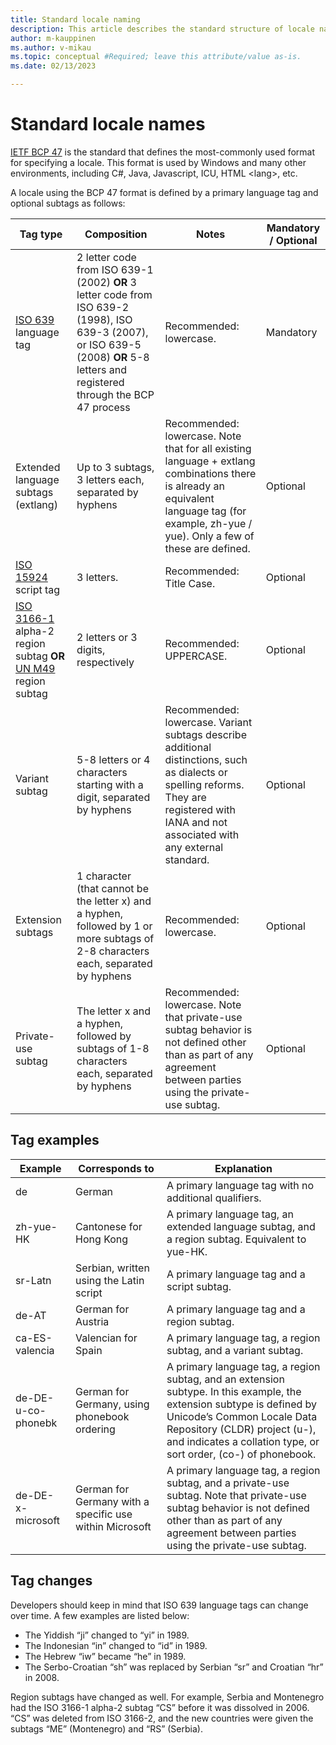 ```yaml
---
title: Standard locale naming
description: This article describes the standard structure of locale names.
author: m-kauppinen
ms.author: v-mikau
ms.topic: conceptual #Required; leave this attribute/value as-is.
ms.date: 02/13/2023

---
```


# Standard locale names

[IETF BCP 47](https://www.iso.org/iso-639-language-codes.html) is the standard that defines the most-commonly used format for specifying a locale. This format is used by Windows and many other environments, including C#, Java, Javascript, ICU, HTML &lt;lang&gt;, etc.

A locale using the BCP 47 format is defined by a primary language tag and optional subtags as follows:

|Tag type |Composition |Notes |Mandatory / Optional |
|---------|---------|---------|---------|
|[ISO 639](https://www.iso.org/iso-639-language-codes.html) language tag |2 letter code from ISO 639-1 (2002) **OR** 3 letter code from ISO 639-2 (1998), ISO 639-3 (2007), or ISO 639-5 (2008) **OR** 5-8 letters and registered through the BCP 47 process |Recommended: lowercase. |Mandatory |
|Extended language subtags (extlang) |Up to 3 subtags, 3 letters each, separated by hyphens |Recommended: lowercase. Note that for all existing language + extlang combinations there is already an equivalent language tag (for example, zh-yue / yue). Only a few of these are defined. |Optional |
|[ISO 15924](https://unicode.org/iso15924/iso15924-codes.html) script tag |3 letters. |Recommended: Title Case. |Optional |
|[ISO 3166-1](https://www.iso.org/iso-3166-country-codes.html) alpha-2 region subtag **OR** [UN M49](https://unstats.un.org/unsd/methodology/m49/) region subtag |2 letters or 3 digits, respectively |Recommended: UPPERCASE. |Optional |
|Variant subtag |5-8 letters or 4 characters starting with a digit, separated by hyphens |Recommended: lowercase. Variant subtags describe additional distinctions, such as dialects or spelling reforms. They are registered with IANA and not associated with any external standard. |Optional |
|Extension subtags |1 character (that cannot be the letter x) and a hyphen, followed by 1 or more subtags of 2-8 characters each, separated by hyphens |Recommended: lowercase. |Optional |
|Private-use subtag |The letter x and a hyphen, followed by subtags of 1-8 characters each, separated by hyphens |Recommended: lowercase. Note that private-use subtag behavior is not defined other than as part of any agreement between parties using the private-use subtag. |Optional |

## Tag examples

|Example  |Corresponds to  |Explanation  |
|---------|---------|---------|
|de |German |A primary language tag with no additional qualifiers. |
|zh-yue-HK |Cantonese for Hong Kong |A primary language tag, an extended language subtag, and a region subtag. Equivalent to yue-HK. |
|sr-Latn |Serbian, written using the Latin script |A primary language tag and a script subtag. |
|de-AT |German for Austria |A primary language tag and a region subtag. |
|ca-ES-valencia |Valencian for Spain |A primary language tag, a region subtag, and a variant subtag. |
|de-DE-u-co-phonebk |German for Germany, using phonebook ordering |A primary language tag, a region subtag, and an extension subtype. In this example, the extension subtype is defined by Unicode’s Common Locale Data Repository (CLDR) project (u-), and indicates a collation type, or sort order, (co-) of phonebook. |
|de-DE-x-microsoft |German for Germany with a specific use within Microsoft |A primary language tag, a region subtag, and a private-use subtag. Note that private-use subtag behavior is not defined other than as part of any agreement between parties using the private-use subtag. |

## Tag changes

Developers should keep in mind that ISO 639 language tags  can change over time. A few examples are listed below:

- The Yiddish “ji” changed to “yi” in 1989.
- The Indonesian “in” changed to “id” in 1989.
- The Hebrew “iw” became “he” in 1989.
- The Serbo-Croatian “sh” was replaced by Serbian “sr” and Croatian “hr” in 2008.

Region subtags have changed as well. For example, Serbia and Montenegro had the ISO 3166-1 alpha-2 subtag “CS” before it was dissolved in 2006. “CS” was deleted from ISO 3166-2, and the new countries were given the subtags “ME” (Montenegro) and “RS” (Serbia).
